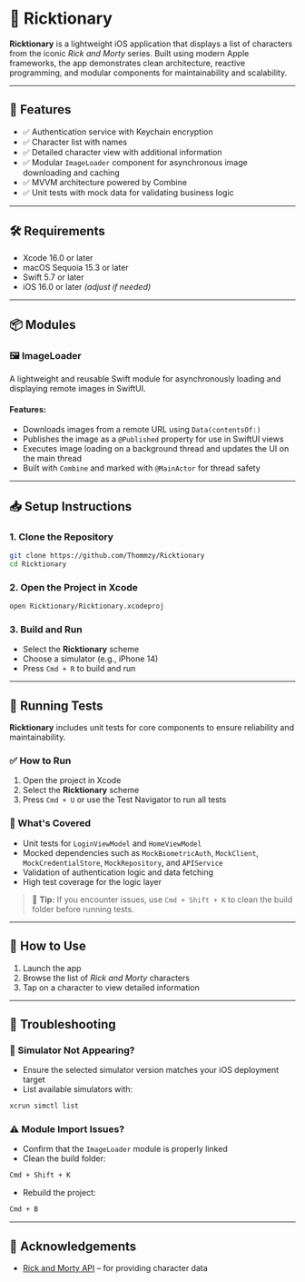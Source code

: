 # 📘 Ricktionary

**Ricktionary** is a lightweight iOS application that displays a list of characters from the iconic *Rick and Morty* series. Built using modern Apple frameworks, the app demonstrates clean architecture, reactive programming, and modular components for maintainability and scalability.

---

## 🚀 Features

- ✅ Authentication service with Keychain encryption  
- ✅ Character list with names  
- ✅ Detailed character view with additional information  
- ✅ Modular `ImageLoader` component for asynchronous image downloading and caching  
- ✅ MVVM architecture powered by Combine  
- ✅ Unit tests with mock data for validating business logic

---

## 🛠 Requirements

- Xcode 16.0 or later  
- macOS Sequoia 15.3 or later  
- Swift 5.7 or later  
- iOS 16.0 or later *(adjust if needed)*

---

## 📦 Modules

### 🖼 ImageLoader

A lightweight and reusable Swift module for asynchronously loading and displaying remote images in SwiftUI.

#### Features:
- Downloads images from a remote URL using `Data(contentsOf:)`
- Publishes the image as a `@Published` property for use in SwiftUI views
- Executes image loading on a background thread and updates the UI on the main thread
- Built with `Combine` and marked with `@MainActor` for thread safety

---

## 📥 Setup Instructions

### 1. Clone the Repository

```bash
git clone https://github.com/Thommzy/Ricktionary
cd Ricktionary
```

### 2. Open the Project in Xcode

```bash
open Ricktionary/Ricktionary.xcodeproj
```

### 3. Build and Run

- Select the **Ricktionary** scheme  
- Choose a simulator (e.g., iPhone 14)  
- Press `Cmd + R` to build and run

---

## 🧪 Running Tests

**Ricktionary** includes unit tests for core components to ensure reliability and maintainability.

### ✅ How to Run

1. Open the project in Xcode  
2. Select the **Ricktionary** scheme  
3. Press `Cmd + U` or use the Test Navigator to run all tests

### 🧪 What's Covered

- Unit tests for `LoginViewModel` and `HomeViewModel`  
- Mocked dependencies such as `MockBiometricAuth`, `MockClient`, `MockCredentialStore`, `MockRepository`, and `APIService`  
- Validation of authentication logic and data fetching  
- High test coverage for the logic layer

> 🧼 **Tip:** If you encounter issues, use `Cmd + Shift + K` to clean the build folder before running tests.

---

## 🧭 How to Use

1. Launch the app  
2. Browse the list of *Rick and Morty* characters  
3. Tap on a character to view detailed information

---

## 🧰 Troubleshooting

### 🔁 Simulator Not Appearing?

- Ensure the selected simulator version matches your iOS deployment target  
- List available simulators with:

```bash
xcrun simctl list
```

### ⚠️ Module Import Issues?

- Confirm that the `ImageLoader` module is properly linked  
- Clean the build folder:

```bash
Cmd + Shift + K
```

- Rebuild the project:

```bash
Cmd + B
```

---

## 🙏 Acknowledgements

- [Rick and Morty API](https://rickandmortyapi.com/) – for providing character data
